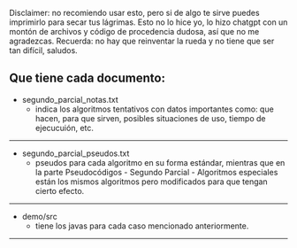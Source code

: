 Disclaimer: no recomiendo usar esto, pero si de algo te sirve puedes imprimirlo para secar tus lágrimas. Esto no lo hice yo, lo hizo chatgpt con un montón de archivos y código de procedencia dudosa, así que no me agradezcas. Recuerda: no hay que reinventar la rueda y no tiene que ser tan difícil, saludos.

## Que tiene cada documento:


- segundo_parcial_notas.txt
	- indica los algoritmos tentativos con datos importantes como: que hacen, para que sirven, posibles situaciones de uso, tiempo de ejecucuión, etc.
---
	
- segundo_parcial_pseudos.txt
	- pseudos para cada algoritmo en su forma estándar, mientras que en la parte Pseudocódigos - Segundo Parcial - Algoritmos especiales están los mismos algoritmos pero modificados para que tengan cierto efecto.

---
- demo/src
	- tiene los javas para cada caso mencionado anteriormente.
---

